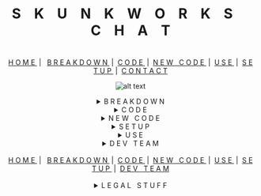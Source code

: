 <h1 align="center">S &nbsp;&nbsp; K &nbsp;&nbsp; U &nbsp;&nbsp; N &nbsp;&nbsp; K &nbsp;&nbsp; W &nbsp;&nbsp; O &nbsp;&nbsp; R &nbsp;&nbsp; K &nbsp;&nbsp; S &nbsp;&nbsp;&nbsp;&nbsp; C &nbsp;&nbsp; H &nbsp;&nbsp; A &nbsp;&nbsp; T<h1></h1>
<div align="center">
<span><a  href="#top">H O M E </a></span> &nbsp;| &nbsp;
<span><a  href="#sudo"> B R E A K D O W N </a></span> &nbsp;|&nbsp;
<span><a  href="#code"> C O D E </a></span> &nbsp;|&nbsp;
<span><a  href="#new"> N E W &nbsp; C O D E </a></span> &nbsp;|&nbsp;
<span><a  href="#use"> U S E </a></span> &nbsp;|&nbsp;
<span><a  href="#setup"> S E T U P </a></span> &nbsp;|&nbsp;
<span><a  href="#contact"> C O N T A C T </a></span>
</div>
<div align="center">

![alt text][logo]

[logo]: https://media.giphy.com/media/42EB35PUvJt9Yw546e/giphy.gif "Logo Title Text 2"

</div>

<details id="suod" ><summary align="center"> B R E A K D O W N </summary>
<div align="center" border-radius="15px">
    
![alt text](https://media.giphy.com/media/559mru8LXASdheGioa/giphy.gif "Logo Title Text 1")

</div>
Fusce tellus nunc, varius sed libero at, viverra ultrices dolor. Donec feugiat laoreet nulla, id dictum lacus suscipit eu. Maecenas tincidunt laoreet nibh, ac viverra nunc aliquet a. Etiam a lacinia arcu. Sed aliquet purus congue mattis blandit. Nunc condimentum urna non eros aliquam convallis. Mauris condimentum interdum felis quis ullamcorper. Nunc sed nunc vitae augue sagittis condimentum.Fusce tellus nunc, varius sed libero at, viverra ultrices dolor. Donec feugiat laoreet nulla, id dictum lacus suscipit eu. Maecenas tincidunt laoreet nibh, ac viverra nunc aliquet a. Etiam a lacinia arcu. Sed aliquet purus congue mattis blandit. Nunc condimentum urna non eros aliquam convallis. Mauris condimentum interdum felis quis ullamcorper. Nunc sed nunc vitae augue sagittis condimentum.

Fusce tellus nunc, varius sed libero at, viverra ultrices dolor. Donec feugiat laoreet nulla, id dictum lacus suscipit eu. Maecenas tincidunt laoreet nibh, ac viverra nunc aliquet a. Etiam a lacinia arcu. Sed aliquet purus congue mattis blandit. Nunc condimentum urna non eros aliquam convallis. Mauris condimentum interdum felis quis ullamcorper. Nunc sed nunc vitae augue sagittis condimentum.
</details>

<details id="code" align="justify"><summary align="center"> C O D E </summary>

<h3 align="center">HTML</h3>
<hr>
Fusce tellus nunc, varius sed libero at, viverra ultrices dolor. Donec feugiat laoreet nulla, id dictum lacus suscipit eu. Maecenas tincidunt laoreet nibh, ac viverra nunc aliquet a. Etiam a lacinia arcu. Sed aliquet purus congue mattis blandit. Nunc condimentum urna non eros aliquam convallis. Mauris condimentum interdum felis quis ullamcorper. Nunc sed nunc vitae augue sagittis condimentum.

```html
<h1>Hello World</h1>;
```

Fusce tellus nunc, varius sed libero at, viverra ultrices dolor. Donec feugiat laoreet nulla, id dictum lacus suscipit eu. Maecenas tincidunt laoreet nibh, ac viverra nunc aliquet a. Etiam a lacinia arcu. Sed aliquet purus congue mattis blandit. Nunc condimentum urna non eros aliquam convallis. Mauris condimentum interdum felis quis ullamcorper. Nunc sed nunc vitae augue sagittis condimentum.
<hr>
<h3 align="center">CSS</h3>
<hr>
Fusce tellus nunc, varius sed libero at, viverra ultrices dolor. Donec feugiat laoreet nulla, id dictum lacus suscipit eu. Maecenas tincidunt laoreet nibh, ac viverra nunc aliquet a. Etiam a lacinia arcu. Sed aliquet purus congue mattis blandit. Nunc condimentum urna non eros aliquam convallis. Mauris condimentum interdum felis quis ullamcorper. Nunc sed nunc vitae augue sagittis condimentum.

```css
* {
    background-color: blue;
}
```

Fusce tellus nunc, varius sed libero at, viverra ultrices dolor. Donec feugiat laoreet nulla, id dictum lacus suscipit eu. Maecenas tincidunt laoreet nibh, ac viverra nunc aliquet a. Etiam a lacinia arcu. Sed aliquet purus congue mattis blandit. Nunc condimentum urna non eros aliquam convallis. Mauris condimentum interdum felis quis ullamcorper. Nunc sed nunc vitae augue sagittis condimentum.
<hr>
<h3 align="center">JAVASCRIPT</h3>
<hr>
Fusce tellus nunc, varius sed libero at, viverra ultrices dolor. Donec feugiat laoreet nulla, id dictum lacus suscipit eu. Maecenas tincidunt laoreet nibh, ac viverra nunc aliquet a. Etiam a lacinia arcu. Sed aliquet purus congue mattis blandit. Nunc condimentum urna non eros aliquam convallis. Mauris condimentum interdum felis quis ullamcorper. Nunc sed nunc vitae augue sagittis condimentum.

```js
$('#myDiv').click(function(){
    //Some code
});
```
Fusce tellus nunc, varius sed libero at, viverra ultrices dolor. Donec feugiat laoreet nulla, id dictum lacus suscipit eu. Maecenas tincidunt laoreet nibh, ac viverra nunc aliquet a. Etiam a lacinia arcu. Sed aliquet purus congue mattis blandit. Nunc condimentum urna non eros aliquam convallis. Mauris condimentum interdum felis quis ullamcorper. Nunc sed nunc vitae augue sagittis condimentum.
<hr>
<h3 align="center">MySQL</h3>
<hr>
Fusce tellus nunc, varius sed libero at, viverra ultrices dolor. Donec feugiat laoreet nulla, id dictum lacus suscipit eu. Maecenas tincidunt laoreet nibh, ac viverra nunc aliquet a. Etiam a lacinia arcu. Sed aliquet purus congue mattis blandit. Nunc condimentum urna non eros aliquam convallis. Mauris condimentum interdum felis quis ullamcorper. Nunc sed nunc vitae augue sagittis condimentum.

```sql
SELECT * FROM SkunkWorkChat;
```

Lorem ipsum dolor sit amet, consectetur adipiscing elit. Donec sodales a nulla nec eleifend. Pellentesque dignissim vitae est id interdum. Curabitur aliquam eleifend nisi ac dictum. Pellentesque sed dignissim leo. Quisque scelerisque tellus nec eros commodo, a bibendum tellus molestie. Suspendisse id urna auctor, convallis magna sed, ultrices orci. Pellentesque pulvinar egestas laoreet. Curabitur suscipit sem et sem scelerisque gravida in accumsan mauris. Aenean cursus erat in ante pharetra, et accumsan justo finibus.
</details>

<details id="new" align="justify"><summary align="center"> N E W &nbsp; C O D E  </summary>
Lorem ipsum dolor sit amet, consectetur adipiscing elit. Donec sodales a nulla nec eleifend. Pellentesque dignissim vitae est id interdum. Curabitur aliquam eleifend nisi ac dictum. Pellentesque sed dignissim leo. Quisque scelerisque tellus nec eros commodo, a bibendum tellus molestie. Suspendisse id urna auctor, convallis magna sed, ultrices orci. Pellentesque pulvinar egestas laoreet. Curabitur suscipit sem et sem scelerisque gravida in accumsan mauris. Aenean cursus erat in ante pharetra, et accumsan justo finibus.
</details>

<details id="setup" align="justify"><summary align="center"> S E T U P </summary>
Lorem ipsum dolor sit amet, consectetur adipiscing elit. Donec sodales a nulla nec eleifend. Pellentesque dignissim vitae est id interdum. Curabitur aliquam eleifend nisi ac dictum. Pellentesque sed dignissim leo. Quisque scelerisque tellus nec eros commodo, a bibendum tellus molestie. Suspendisse id urna auctor, convallis magna sed, ultrices orci. Pellentesque pulvinar egestas laoreet. Curabitur suscipit sem et sem scelerisque gravida in accumsan mauris. Aenean cursus erat in ante pharetra, et accumsan justo finibus.
</details>

<details id="use" align="justify"><summary align="center"> U S E </summary>
Lorem ipsum dolor sit amet, consectetur adipiscing elit. Donec sodales a nulla nec eleifend. Pellentesque dignissim vitae est id interdum.
</details>

<details id="contact" align="justify"><summary align="center"> D E V &nbsp; T E A M</summary>
<h1 align="center"> D&nbsp;&nbsp;&nbsp;&nbsp;<k color="yellow;">E</k>&nbsp;&nbsp;&nbsp;&nbsp;V &nbsp;&nbsp;&nbsp;&nbsp;&nbsp;&nbsp;&nbsp;&nbsp; T&nbsp;&nbsp;&nbsp;&nbsp;E&nbsp;&nbsp;&nbsp;&nbsp;A&nbsp;&nbsp;&nbsp;&nbsp;M </h1>

<div align="center">

<img
  width="200"
  alt="screen shot 2017-08-07 at 12 18 15 pm"
  src="https://d3e1o4bcbhmj8g.cloudfront.net/photos/571931/big_square/03ff4f86ea327add9e3033e8a53516afab95f6ab.jpg"
/><img
  width="200"
  alt="andrew"
  src="https://i.imgur.com/ClJuFyb.png"
/>

</div>

<div align="center"><a href="#rene" \> R E N E </a>&nbsp;&nbsp;&nbsp;&nbsp;&nbsp;&nbsp;&nbsp;&nbsp;&nbsp;&nbsp;&nbsp;&nbsp;&nbsp;&nbsp;&nbsp;&nbsp;&nbsp;&nbsp;&nbsp; | &nbsp;&nbsp;&nbsp;&nbsp;&nbsp;&nbsp;&nbsp;&nbsp;&nbsp;&nbsp;&nbsp;&nbsp; <a href="#andrew"> A N D R E W</a></div>
<div align="center">

<img 
  width="200"
  alt="darren v"
  src="https://i.imgur.com/vpuse3N.png"
/><img 
  width="200"
  alt="jason schutz"
  src="https://i.imgur.com/5DIGryK.png"
/>

</div>
<div align="center"><a href="#darren" \> D A R R E N </a>&nbsp;&nbsp;&nbsp;&nbsp;&nbsp;&nbsp;&nbsp;&nbsp;&nbsp;&nbsp;&nbsp;&nbsp; | &nbsp;&nbsp;&nbsp;&nbsp;&nbsp;&nbsp;&nbsp;&nbsp;&nbsp;&nbsp;&nbsp;&nbsp;&nbsp;&nbsp; <a href="#jason"> J A S O N</a></div>

</details>
<br>
<div align="center">
<span><a  href="#top">H O M E </a></span> &nbsp;| &nbsp;
<span><a  href="#sudo"> B R E A K D O W N </a></span> &nbsp;|&nbsp;
<span><a  href="#top"> C O D E </a></span> &nbsp;|&nbsp;
<span><a  href="#sudo"> N E W &nbsp; C O D E </a></span> &nbsp;|&nbsp;
<span><a  href="#top"> U S E </a></span> &nbsp;|&nbsp;
<span><a  href="#sudo"> S E T U P </a></span> &nbsp;|&nbsp;
<span><a  href="#sudo"> D E V &nbsp; T E A M </a></span>
</div>
<br>

<details><summary align="center">
L E G A L &nbsp; S T U F F
</summary>
<p align="center"><em></i>© 2019 &nbsp;|&nbsp; D R E A M &nbsp; T E A M</i></p>
</details>
